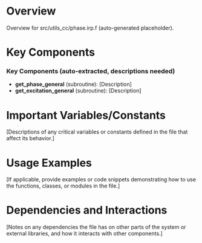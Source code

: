 # Overview

Overview for src/utils_cc/phase.irp.f (auto-generated placeholder).

# Key Components

### Key Components (auto-extracted, descriptions needed)
- **get_phase_general** (subroutine): [Description]
- **get_excitation_general** (subroutine): [Description]

# Important Variables/Constants

[Descriptions of any critical variables or constants defined in the file that affect its behavior.]

# Usage Examples

[If applicable, provide examples or code snippets demonstrating how to use the functions, classes, or modules in the file.]

# Dependencies and Interactions

[Notes on any dependencies the file has on other parts of the system or external libraries, and how it interacts with other components.]
